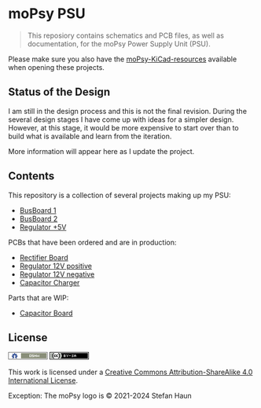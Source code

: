 # moPsy PSU

> This reposiory contains schematics and PCB files, as well as
> documentation, for the moPsy Power Supply Unit (PSU).

Please make sure you also have the
[moPsy-KiCad-resources](https://github.com/moPsy-project/moPsy-KiCad-resources)
available when opening these projects.

## Status of the Design

I am still in the design process and this is not the final revision.
During the several design stages I have come up with ideas for a simpler
design.
However, at this stage, it would be more expensive to start over than to
build what is available and learn from the iteration. 

More information will appear here as I update the project.

## Contents

This repository is a collection of several projects making up my PSU:

* [BusBoard 1](moPsy_BusBoard_1)
* [BusBoard 2](moPsy_BusBoard_2)
* [Regulator +5V](moPsy_Regulator_5Vpos_BusGate)


PCBs that have been ordered and are in production:

* [Rectifier Board](#11)
* [Regulator 12V positive](#12)
* [Regulator 12V negative](#13)
* [Capacitor Charger](#9)

Parts that are WIP:

* [Capacitor Board](#10)

## License

![](doc/oshw-logo-antipixel.png "OSHW Banner")
![](doc/cc-by-sa-80x15.png "CC BY-SA Banner")

This work is licensed under a [Creative Commons Attribution-ShareAlike 4.0 International License](http://creativecommons.org/licenses/by-sa/4.0/).

Exception: The moPsy logo is © 2021-2024 Stefan Haun
